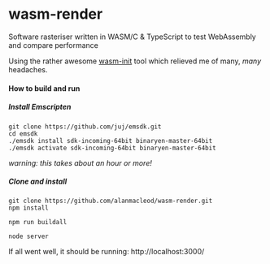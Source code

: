 # wasm-render
Software rasteriser written in WASM/C &amp; TypeScript to test WebAssembly and compare performance

Using the rather awesome [wasm-init](https://github.com/shamadee/wasm-init) tool which relieved me of many, *many* headaches.

#### How to build and run


##### Install Emscripten
```
git clone https://github.com/juj/emsdk.git
cd emsdk
./emsdk install sdk-incoming-64bit binaryen-master-64bit
./emsdk activate sdk-incoming-64bit binaryen-master-64bit
```
_warning: this takes about an hour or more!_

##### Clone and install
```
git clone https://github.com/alanmacleod/wasm-render.git
npm install

npm run buildall

node server
```

If all went well, it should be running: http://localhost:3000/
